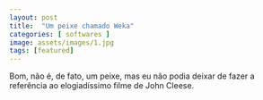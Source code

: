 ```yaml
---
layout: post
title:  "Um peixe chamado Weka"
categories: [ softwares ]
image: assets/images/1.jpg
tags: [featured]
---
```

Bom, não é, de fato, um peixe, mas eu não podia deixar de fazer a referência ao elogiadíssimo filme de John Cleese.


